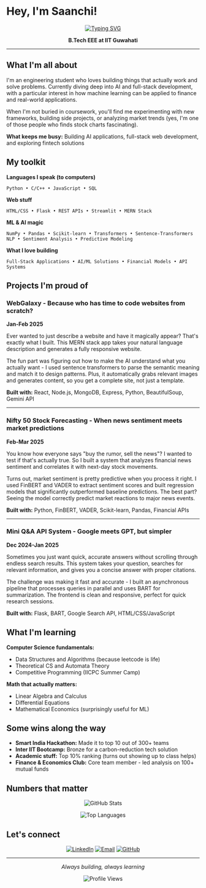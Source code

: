 # Hey, I'm Saanchi!

<div align="center">
  
[![Typing SVG](https://readme-typing-svg.herokuapp.com?font=Fira+Code&size=18&pause=1000&color=58A6FF&center=true&vCenter=true&width=600&lines=Building+AI-powered+applications;Full-stack+developer+%26+ML+enthusiast;Turning+ideas+into+code)](https://git.io/typing-svg)

**B.Tech EEE at IIT Guwahati**

</div>

---

## What I'm all about

I'm an engineering student who loves building things that actually work and solve problems. Currently diving deep into AI and full-stack development, with a particular interest in how machine learning can be applied to finance and real-world applications.

When I'm not buried in coursework, you'll find me experimenting with new frameworks, building side projects, or analyzing market trends (yes, I'm one of those people who finds stock charts fascinating).

**What keeps me busy:** Building AI applications, full-stack web development, and exploring fintech solutions

## My toolkit

**Languages I speak (to computers)**
```
Python • C/C++ • JavaScript • SQL
```

**Web stuff**
```
HTML/CSS • Flask • REST APIs • Streamlit • MERN Stack
```

**ML & AI magic**
```
NumPy • Pandas • Scikit-learn • Transformers • Sentence-Transformers
NLP • Sentiment Analysis • Predictive Modeling
```

**What I love building**
```
Full-Stack Applications • AI/ML Solutions • Financial Models • API Systems
```

## Projects I'm proud of

### WebGalaxy - Because who has time to code websites from scratch?
**Jan-Feb 2025**

Ever wanted to just describe a website and have it magically appear? That's exactly what I built. This MERN stack app takes your natural language description and generates a fully responsive website.

The fun part was figuring out how to make the AI understand what you actually want - I used sentence transformers to parse the semantic meaning and match it to design patterns. Plus, it automatically grabs relevant images and generates content, so you get a complete site, not just a template.

**Built with:** React, Node.js, MongoDB, Express, Python, BeautifulSoup, Gemini API

---

### Nifty 50 Stock Forecasting - When news sentiment meets market predictions
**Feb-Mar 2025**

You know how everyone says "buy the rumor, sell the news"? I wanted to test if that's actually true. So I built a system that analyzes financial news sentiment and correlates it with next-day stock movements.

Turns out, market sentiment is pretty predictive when you process it right. I used FinBERT and VADER to extract sentiment scores and built regression models that significantly outperformed baseline predictions. The best part? Seeing the model correctly predict market reactions to major news events.

**Built with:** Python, FinBERT, VADER, Scikit-learn, Pandas, Financial APIs

---

### Mini Q&A API System - Google meets GPT, but simpler
**Dec 2024-Jan 2025**

Sometimes you just want quick, accurate answers without scrolling through endless search results. This system takes your question, searches for relevant information, and gives you a concise answer with proper citations.

The challenge was making it fast and accurate - I built an asynchronous pipeline that processes queries in parallel and uses BART for summarization. The frontend is clean and responsive, perfect for quick research sessions.

**Built with:** Flask, BART, Google Search API, HTML/CSS/JavaScript

## What I'm learning

**Computer Science fundamentals:**
- Data Structures and Algorithms (because leetcode is life)
- Theoretical CS and Automata Theory
- Competitive Programming (IICPC Summer Camp)

**Math that actually matters:**
- Linear Algebra and Calculus
- Differential Equations
- Mathematical Economics (surprisingly useful for ML)

## Some wins along the way

- **Smart India Hackathon:** Made it to top 10 out of 300+ teams
- **Inter IIT Bootcamp:** Bronze for a carbon-reduction tech solution
- **Academic stuff:** Top 10% ranking (turns out showing up to class helps)
- **Finance & Economics Club:** Core team member - led analysis on 100+ mutual funds

## Numbers that matter

<div align="center">

![GitHub Stats](https://github-readme-stats.vercel.app/api?username=saanchigupta&show_icons=true&theme=github_dark&hide_border=true&count_private=true)

![Top Languages](https://github-readme-stats.vercel.app/api/top-langs/?username=saanchigupta&layout=compact&theme=github_dark&hide_border=true)

</div>

## Let's connect

<div align="center">

[![LinkedIn](https://img.shields.io/badge/LinkedIn-0A66C2?style=flat&logo=linkedin&logoColor=white)](https://linkedin.com/in/saanchigupta)
[![Email](https://img.shields.io/badge/Email-EA4335?style=flat&logo=gmail&logoColor=white)](mailto:g.saanchi@iitg.ac.in)
[![GitHub](https://img.shields.io/badge/GitHub-181717?style=flat&logo=github&logoColor=white)](https://github.com/saanchigupta)

</div>

---

<div align="center">

*Always building, always learning*

![Profile Views](https://komarev.com/ghpvc/?username=saanchigupta&color=blue&style=flat)

</div>
